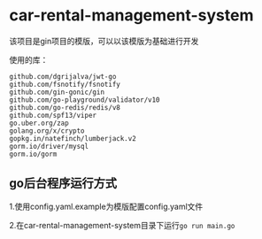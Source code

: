 # car-rental-management-system

该项目是gin项目的模版，可以以该模版为基础进行开发

使用的库：
```
github.com/dgrijalva/jwt-go 
github.com/fsnotify/fsnotify 
github.com/gin-gonic/gin 
github.com/go-playground/validator/v10 
github.com/go-redis/redis/v8 
github.com/spf13/viper 
go.uber.org/zap 
golang.org/x/crypto 
gopkg.in/natefinch/lumberjack.v2 
gorm.io/driver/mysql 
gorm.io/gorm 
```


## go后台程序运行方式


1.使用config.yaml.example为模版配置config.yaml文件

2.在car-rental-management-system目录下运行`go run main.go`

